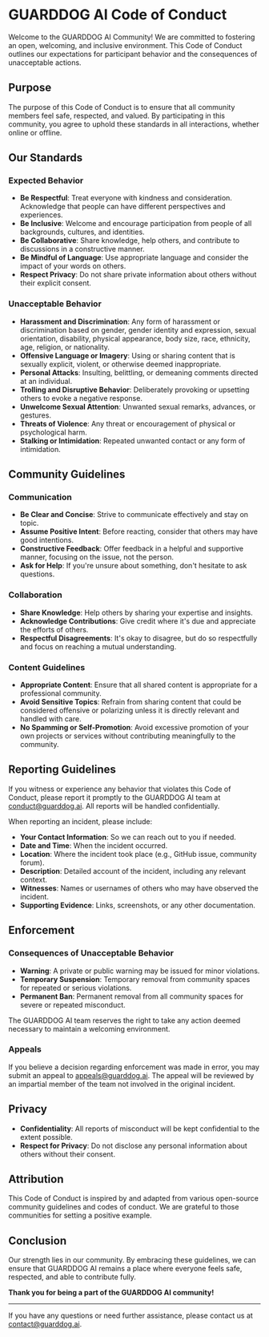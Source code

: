 # GUARDDOG AI Code of Conduct

Welcome to the GUARDDOG AI Community! We are committed to fostering an open, welcoming, and inclusive environment. This Code of Conduct outlines our expectations for participant behavior and the consequences of unacceptable actions.

## **Purpose**

The purpose of this Code of Conduct is to ensure that all community members feel safe, respected, and valued. By participating in this community, you agree to uphold these standards in all interactions, whether online or offline.

## **Our Standards**

### **Expected Behavior**

- **Be Respectful**: Treat everyone with kindness and consideration. Acknowledge that people can have different perspectives and experiences.
- **Be Inclusive**: Welcome and encourage participation from people of all backgrounds, cultures, and identities.
- **Be Collaborative**: Share knowledge, help others, and contribute to discussions in a constructive manner.
- **Be Mindful of Language**: Use appropriate language and consider the impact of your words on others.
- **Respect Privacy**: Do not share private information about others without their explicit consent.

### **Unacceptable Behavior**

- **Harassment and Discrimination**: Any form of harassment or discrimination based on gender, gender identity and expression, sexual orientation, disability, physical appearance, body size, race, ethnicity, age, religion, or nationality.
- **Offensive Language or Imagery**: Using or sharing content that is sexually explicit, violent, or otherwise deemed inappropriate.
- **Personal Attacks**: Insulting, belittling, or demeaning comments directed at an individual.
- **Trolling and Disruptive Behavior**: Deliberately provoking or upsetting others to evoke a negative response.
- **Unwelcome Sexual Attention**: Unwanted sexual remarks, advances, or gestures.
- **Threats of Violence**: Any threat or encouragement of physical or psychological harm.
- **Stalking or Intimidation**: Repeated unwanted contact or any form of intimidation.

## **Community Guidelines**

### **Communication**

- **Be Clear and Concise**: Strive to communicate effectively and stay on topic.
- **Assume Positive Intent**: Before reacting, consider that others may have good intentions.
- **Constructive Feedback**: Offer feedback in a helpful and supportive manner, focusing on the issue, not the person.
- **Ask for Help**: If you're unsure about something, don't hesitate to ask questions.

### **Collaboration**

- **Share Knowledge**: Help others by sharing your expertise and insights.
- **Acknowledge Contributions**: Give credit where it's due and appreciate the efforts of others.
- **Respectful Disagreements**: It's okay to disagree, but do so respectfully and focus on reaching a mutual understanding.

### **Content Guidelines**

- **Appropriate Content**: Ensure that all shared content is appropriate for a professional community.
- **Avoid Sensitive Topics**: Refrain from sharing content that could be considered offensive or polarizing unless it is directly relevant and handled with care.
- **No Spamming or Self-Promotion**: Avoid excessive promotion of your own projects or services without contributing meaningfully to the community.

## **Reporting Guidelines**

If you witness or experience any behavior that violates this Code of Conduct, please report it promptly to the GUARDDOG AI team at [conduct@guarddog.ai](mailto:conduct@guarddog.ai). All reports will be handled confidentially.

When reporting an incident, please include:

- **Your Contact Information**: So we can reach out to you if needed.
- **Date and Time**: When the incident occurred.
- **Location**: Where the incident took place (e.g., GitHub issue, community forum).
- **Description**: Detailed account of the incident, including any relevant context.
- **Witnesses**: Names or usernames of others who may have observed the incident.
- **Supporting Evidence**: Links, screenshots, or any other documentation.

## **Enforcement**

### **Consequences of Unacceptable Behavior**

- **Warning**: A private or public warning may be issued for minor violations.
- **Temporary Suspension**: Temporary removal from community spaces for repeated or serious violations.
- **Permanent Ban**: Permanent removal from all community spaces for severe or repeated misconduct.

The GUARDDOG AI team reserves the right to take any action deemed necessary to maintain a welcoming environment.

### **Appeals**

If you believe a decision regarding enforcement was made in error, you may submit an appeal to [appeals@guarddog.ai](mailto:appeals@guarddog.ai). The appeal will be reviewed by an impartial member of the team not involved in the original incident.

## **Privacy**

- **Confidentiality**: All reports of misconduct will be kept confidential to the extent possible.
- **Respect for Privacy**: Do not disclose any personal information about others without their consent.

## **Attribution**

This Code of Conduct is inspired by and adapted from various open-source community guidelines and codes of conduct. We are grateful to those communities for setting a positive example.

## **Conclusion**

Our strength lies in our community. By embracing these guidelines, we can ensure that GUARDDOG AI remains a place where everyone feels safe, respected, and able to contribute fully.

**Thank you for being a part of the GUARDDOG AI community!**

---

If you have any questions or need further assistance, please contact us at [contact@guarddog.ai](mailto:contact@guarddog.ai).